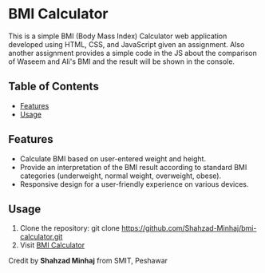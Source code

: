# BMI Calculator

This is a simple BMI (Body Mass Index) Calculator web application developed using HTML, CSS, and JavaScript given an assignment.
Also another assignment provides a simple code in the JS  about the comparison of Waseem and Ali's BMI and the result will be shown in the console.

## Table of Contents

- [Features](#features)
- [Usage](#usage)

## Features

- Calculate BMI based on user-entered weight and height.
- Provide an interpretation of the BMI result according to standard BMI categories (underweight, normal weight, overweight, obese).
- Responsive design for a user-friendly experience on various devices.

## Usage

1. Clone the repository: git clone https://github.com/Shahzad-Minhaj/bmi-calculator.git
2. Visit [BMI Calculator](http://bmicalc006.surge.sh/)

Credit by __Shahzad Minhaj__ from SMIT, Peshawar
